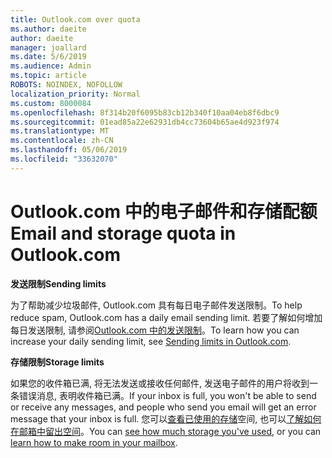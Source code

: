 ```yaml
---
title: Outlook.com over quota
ms.author: daeite
author: daeite
manager: joallard
ms.date: 5/6/2019
ms.audience: Admin
ms.topic: article
ROBOTS: NOINDEX, NOFOLLOW
localization_priority: Normal
ms.custom: 8000084
ms.openlocfilehash: 8f314b20f6095b83cb12b340f10aa04eb8f6dbc9
ms.sourcegitcommit: 01ead85a22e62931db4cc73604b65ae4d923f974
ms.translationtype: MT
ms.contentlocale: zh-CN
ms.lasthandoff: 05/06/2019
ms.locfileid: "33632070"
---
```

# <a name="email-and-storage-quota-in-outlookcom"></a><span data-ttu-id="0b3a9-102">Outlook.com 中的电子邮件和存储配额</span><span class="sxs-lookup"><span data-stu-id="0b3a9-102">Email and storage quota in Outlook.com</span></span>

<span data-ttu-id="0b3a9-103">**发送限制**</span><span class="sxs-lookup"><span data-stu-id="0b3a9-103">**Sending limits**</span></span>

<span data-ttu-id="0b3a9-104">为了帮助减少垃圾邮件, Outlook.com 具有每日电子邮件发送限制。</span><span class="sxs-lookup"><span data-stu-id="0b3a9-104">To help reduce spam, Outlook.com has a daily email sending limit.</span></span> <span data-ttu-id="0b3a9-105">若要了解如何增加每日发送限制, 请参阅[Outlook.com 中的发送限制](https://support.office.com/article/279ee200-594c-40f0-9ec8-bb6af7735c2e)。</span><span class="sxs-lookup"><span data-stu-id="0b3a9-105">To learn how you can increase your daily sending limit, see [Sending limits in Outlook.com](https://support.office.com/article/279ee200-594c-40f0-9ec8-bb6af7735c2e).</span></span>

<span data-ttu-id="0b3a9-106">**存储限制**</span><span class="sxs-lookup"><span data-stu-id="0b3a9-106">**Storage limits**</span></span>

<span data-ttu-id="0b3a9-107">如果您的收件箱已满, 将无法发送或接收任何邮件, 发送电子邮件的用户将收到一条错误消息, 表明收件箱已满。</span><span class="sxs-lookup"><span data-stu-id="0b3a9-107">If your inbox is full, you won't be able to send or receive any messages, and people who send you email will get an error message that your inbox is full.</span></span> <span data-ttu-id="0b3a9-108">您可以[查看已使用的存储](https://go.microsoft.com/fwlink/?linkid=2052089)空间, 也可以[了解如何在邮箱中留出空间](https://support.office.com/article/7ac99134-69e5-4619-ac0b-2d313bba5e9e)。</span><span class="sxs-lookup"><span data-stu-id="0b3a9-108">You can [see how much storage you've used](https://go.microsoft.com/fwlink/?linkid=2052089), or you can [learn how to make room in your mailbox](https://support.office.com/article/7ac99134-69e5-4619-ac0b-2d313bba5e9e).</span></span>